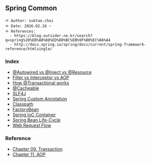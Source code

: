 ## Spring Common

```
ㅁ Author: suktae.choi
ㅁ Date: 2016.02.16 ~
ㅁ References:
  - https://blog.outsider.ne.kr/search?q=spring%20%EB%A0%88%ED%8D%BC%EB%9F%B0%EC%8A%A4
  - http://docs.spring.io/spring/docs/current/spring-framework-reference/htmlsingle/
```

### Index
- [@Autowired vs @Inject vs @Resource](https://github.com/agongi/study/tree/master/spring-common/autowired-inject-resource/)
- [Filter vs Interceptor vs AOP](https://github.com/agongi/study/tree/master/spring-common/filter-interceptor-aop/)
- [How @Transactional works](https://github.com/agongi/study/tree/master/spring-common/how-transactional-works/)
- [@Cacheable](https://github.com/agongi/study/tree/master/spring-common/cacheable/)
- [SLF4J](https://sonegy.wordpress.com/2014/05/23/how-to-slf4j/)
- [Spring Custom Annotation](https://github.com/agongi/study/tree/master/spring-common/spring-custom-annotation/)
- [Classpath](https://github.com/agongi/study/tree/master/spring-common/classpath/)
- [FactoryBean](https://github.com/agongi/study/tree/master/spring-common/factory-bean/)
- [Spring IoC Container](https://github.com/agongi/study/tree/master/spring-common/spring-ioc-container/)
- [Spring Bean Life-Cycle](https://github.com/agongi/study/tree/master/spring-common/spring-bean-life-cycle/)
- [Web Request Flow](https://github.com/agongi/study/tree/master/spring-common/web-request-flow/)

### Reference
- [Chapter 09. Transaction](https://github.com/agongi/study/tree/master/spring-common/9)
- [Chapter 11. AOP](https://github.com/agongi/study/tree/master/spring-common/11)
